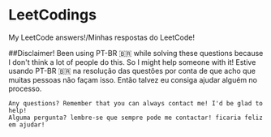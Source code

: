 # LeetCodings
My LeetCode answers!/Minhas respostas do LeetCode!

##Disclaimer!
Been using PT-BR 🇧🇷 while solving these questions because I don't think a lot of people do this. So I might help someone with it! 
Estive usando PT-BR 🇧🇷 na resolução das questões por conta de que acho que muitas pessoas não façam isso. Então talvez eu consiga ajudar alguém no processo. 
```
Any questions? Remember that you can always contact me! I'd be glad to help!
Alguma pergunta? lembre-se que sempre pode me contactar! ficaria feliz em ajudar!
```
